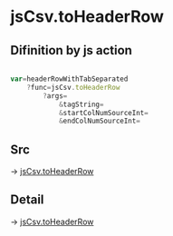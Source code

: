 # jsCsv.toHeaderRow

## Difinition by js action

```js.js

var=headerRowWithTabSeparated
	?func=jsCsv.toHeaderRow
		?args=
			&tagString=
			&startColNumSourceInt=
			&endColNumSourceInt=
```

## Src

-> [jsCsv.toHeaderRow](https://github.com/puutaro/CommandClick/blob/master/app/src/main/java/com/puutaro/commandclick/fragment_lib/terminal_fragment/js_interface/JsCsv.kt#L198)

## Detail

-> [jsCsv.toHeaderRow](https://github.com/puutaro/CommandClick/blob/master/md/developer/js_interface/details/JsCsv/toHeaderRow.md)
